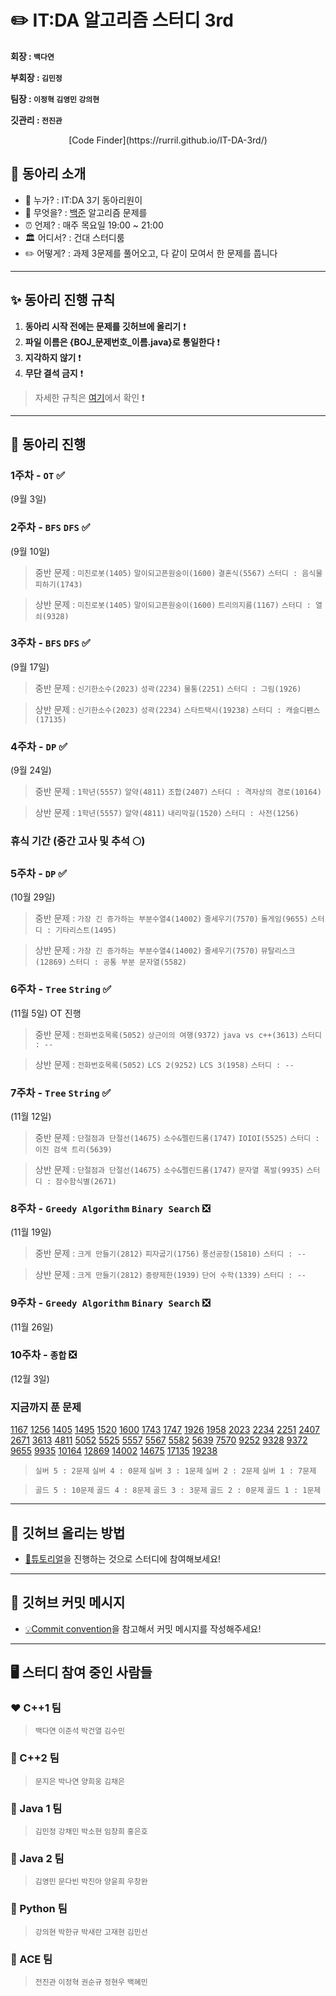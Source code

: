 ✏️ IT:DA 알고리즘 스터디 3rd
====================================

**회장 : `백다연`**

**부회장 : `김민정`**

**팀장 : `이정혁` `김영민` `강의현`**

**깃관리 : `전진관`**

<div align = "center">
[Code Finder](https://rurril.github.io/IT-DA-3rd/)
</div>

## 🎯 동아리 소개

-	💁 누가? : IT:DA 3기 동아리원이
-	🐍 무엇을? : [백준](https://www.acmicpc.net/) 알고리즘 문제를
-	⏰ 언제? : 매주 목요일 19:00 ~ 21:00 
-   🏛 어디서? : 건대 스터디룸
-	✏️ 어떻게? : 과제 3문제를 풀어오고, 다 같이 모여서 한 문제를 풉니다 

---

## ✨ 동아리 진행 규칙

1. **동아리 시작 전에는 문제를 깃허브에 올리기** ❗️
2. **파일 이름은 {BOJ_문제번호_이름.java}로 통일한다** ❗️
3. **지각하지 않기** ❗️
4. **무단 결석 금지** ❗️
    
> 자세한 규칙은 [여기](files/markdown/rules.md)에서 확인 ❗️


---


## 📅 동아리 진행

### 1주차 - **`OT`**  ✅

(9월 3일)

### 2주차 - **`BFS` `DFS`** ✅

(9월 10일) 

> 중반 문제 : `미친로봇(1405)` `말이되고픈원숭이(1600)` `결혼식(5567)` `스터디 : 음식물피하기(1743)`

> 상반 문제 : `미친로봇(1405)` `말이되고픈원숭이(1600)` `트리의지름(1167)` `스터디 : 열쇠(9328)` 

### 3주차 - **`BFS` `DFS`** ✅

(9월 17일) 

> 중반 문제 : `신기한소수(2023)` `성곽(2234)` `물통(2251)` `스터디 : 그림(1926)`

> 상반 문제 : `신기한소수(2023)` `성곽(2234)` `스타트택시(19238)` `스터디 : 캐슬디펜스(17135)`

### 4주차 - **`DP`** ✅

(9월 24일) 

> 중반 문제 : `1학년(5557)` `알약(4811)` `조합(2407)` `스터디 : 격자상의 경로(10164)`

> 상반 문제 : `1학년(5557)` `알약(4811)` `내리막길(1520)` `스터디 : 사전(1256)`

### 휴식 기간 (중간 고사 및 추석 🌕) 

### 5주차 - **`DP`** ✅

(10월 29일) 

> 중반 문제 : `가장 긴 증가하는 부분수열4(14002)` `줄세우기(7570)` `돌게임(9655)` `스터디 : 기타리스트(1495)`

> 상반 문제 : `가장 긴 증가하는 부분수열4(14002)` `줄세우기(7570)` `뮤탈리스크(12869)` `스터디 : 공통 부분 문자열(5582)`

### 6주차 - **`Tree` `String`** ✅

(11월 5일) OT 진행


> 중반 문제 : `전화번호목록(5052)` `상근이의 여행(9372)` `java vs c++(3613)` `스터디 : --`

> 상반 문제 : `전화번호목록(5052)` `LCS 2(9252)` `LCS 3(1958)` `스터디 : --`


### 7주차 - **`Tree` `String`** ✅

(11월 12일) 

> 중반 문제 : `단절점과 단절선(14675)` `소수&펠린드롬(1747)` `IOIOI(5525)` `스터디 : 이진 검색 트리(5639)`

> 상반 문제 : `단절점과 단절선(14675)` `소수&펠린드롬(1747)` `문자열 폭발(9935)` `스터디 : 잠수함식별(2671)`
 
### 8주차 - **`Greedy Algorithm` `Binary Search`** ❎

(11월 19일)

> 중반 문제 : `크게 만들기(2812)` `피자굽기(1756)` `풍선공장(15810)` `스터디 : --`

> 상반 문제 : `크게 만들기(2812)` `중량제한(1939)` `단어 수학(1339)` `스터디 : --`


### 9주차 - **`Greedy Algorithm` `Binary Search`** ❎

 (11월 26일)

### 10주차 - **`종합`** ❎

(12월 3일) 


### 지금까지 푼 문제 

[1167](https://www.acmicpc.net/problem/1167)
[1256](https://www.acmicpc.net/problem/1256)
[1405](https://www.acmicpc.net/problem/1405)
[1495](https://www.acmicpc.net/problem/1495)
[1520](https://www.acmicpc.net/problem/1520)
[1600](https://www.acmicpc.net/problem/1600)
[1743](https://www.acmicpc.net/problem/1743)
[1747](https://www.acmicpc.net/problem/1747)
[1926](https://www.acmicpc.net/problem/1926)
[1958](https://www.acmicpc.net/problem/1958)
[2023](https://www.acmicpc.net/problem/2023)
[2234](https://www.acmicpc.net/problem/2234)
[2251](https://www.acmicpc.net/problem/2251)
[2407](https://www.acmicpc.net/problem/2407)
[2671](https://www.acmicpc.net/problem/2671)
[3613](https://www.acmicpc.net/problem/3613)
[4811](https://www.acmicpc.net/problem/4811)
[5052](https://www.acmicpc.net/problem/5052)
[5525](https://www.acmicpc.net/problem/5525)
[5557](https://www.acmicpc.net/problem/5557)
[5567](https://www.acmicpc.net/problem/5567)
[5582](https://www.acmicpc.net/problem/5582)
[5639](https://www.acmicpc.net/problem/5639)
[7570](https://www.acmicpc.net/problem/7570)
[9252](https://www.acmicpc.net/problem/9252)
[9328](https://www.acmicpc.net/problem/9328)
[9372](https://www.acmicpc.net/problem/9372)
[9655](https://www.acmicpc.net/problem/9655)
[9935](https://www.acmicpc.net/problem/9935)
[10164](https://www.acmicpc.net/problem/10164)
[12869](https://www.acmicpc.net/problem/12869)
[14002](https://www.acmicpc.net/problem/14002)
[14675](https://www.acmicpc.net/problem/14675)
[17135](https://www.acmicpc.net/problem/17135)
[19238](https://www.acmicpc.net/problem/19238)

> `실버 5 : 2문제` `실버 4 : 0문제` `실버 3 : 1문제` `실버 2 : 2문제` `실버 1 : 7문제`

> `골드 5 : 10문제` `골드 4 : 8문제` `골드 3 : 3문제` `골드 2 : 0문제` `골드 1 : 1문제`


---


## 🙋 깃허브 올리는 방법

- [🐣튜토리얼](files/markdown/tutorial.md)을 진행하는 것으로 스터디에 참여해보세요!


--- 

## 📨 깃허브 커밋 메시지 

- [💡Commit convention](files/markdown/commitMessage.md)을 참고해서 커밋 메시지를 작성해주세요!


---

## 🖥 스터디 참여 중인 사람들

### ❤️ C++1 팀

> `백다연` `이준석` `박건열` `김수민`

### 🧡 C++2 팀

> `문지은` `박나연` `양희웅` `김채은`

### 💛 Java 1 팀

> `김민정` `강채민` `박소현` `임창희` `홍은호`

### 💚 Java 2 팀

> `김영민` `문다빈` `박진아` `양윤희` `우창완` 

### 💙 Python 팀

> `강의현` `박한규` `박새란` `고재현` `김민선`

### 💜 ACE 팀

> `전진관` `이정혁` `권순규` `정현우` `백혜민`



